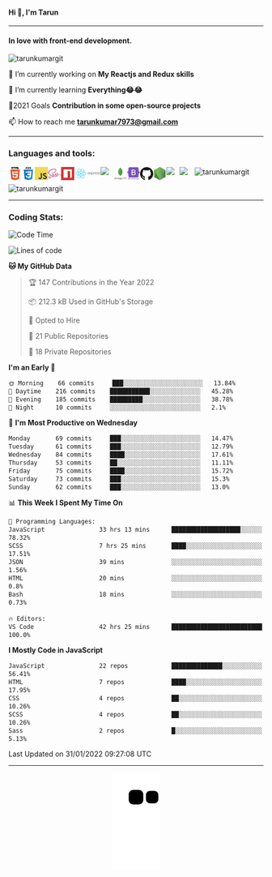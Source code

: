 <h4>Hi 👋, I'm Tarun</h4>
<hr />
<h4 align="left">In love with front-end development.</h4>

<p><img src="https://komarev.com/ghpvc/?username=tarunkumargit&label=Profile%20views&color=0e75b6&style=flat" alt="tarunkumargit" /> </p>


🔭 I’m currently working on **My Reactjs and Redux skills** 

🌱 I’m currently learning **Everything😂😂**

🤝2021 Goals **Contribution in some open-source projects**

📫 How to reach me **tarunkumar7973@gmail.com**
<hr />

### Languages and tools:

 <img align="left" width="26px" src="https://raw.githubusercontent.com/github/explore/80688e429a7d4ef2fca1e82350fe8e3517d3494d/topics/html/html.png" />
 <img align="left" width="26px" src="https://raw.githubusercontent.com/github/explore/80688e429a7d4ef2fca1e82350fe8e3517d3494d/topics/css/css.png" />
 <img align="left" width="26px" src="https://raw.githubusercontent.com/github/explore/80688e429a7d4ef2fca1e82350fe8e3517d3494d/topics/javascript/javascript.png" />
 <img align="left" width="26px" src="https://raw.githubusercontent.com/github/explore/80688e429a7d4ef2fca1e82350fe8e3517d3494d/topics/sass/sass.png" />
 <img align="left" width="26px" src="https://raw.githubusercontent.com/github/explore/80688e429a7d4ef2fca1e82350fe8e3517d3494d/topics/npm/npm.png" />
 <img align="left" width="26px" src="https://raw.githubusercontent.com/github/explore/80688e429a7d4ef2fca1e82350fe8e3517d3494d/topics/react/react.png" />
 <img align="left" width="26px" src="https://raw.githubusercontent.com/devicons/devicon/master/icons/express/express-original-wordmark.svg"/>
 <img align="left" width="26px" src="https://www.vectorlogo.zone/logos/figma/figma-icon.svg"/>
 <img align="left" width="26px" src="https://raw.githubusercontent.com/devicons/devicon/master/icons/mongodb/mongodb-original-wordmark.svg"/>
 <img align="left" width="26px" src="https://raw.githubusercontent.com/devicons/devicon/master/icons/bootstrap/bootstrap-plain-wordmark.svg" />
 <img align="left" width="26px" src="https://raw.githubusercontent.com/github/explore/78df643247d429f6cc873026c0622819ad797942/topics/github/github.png" />
 <img align="left" width="26px" src="https://raw.githubusercontent.com/github/explore/80688e429a7d4ef2fca1e82350fe8e3517d3494d/topics/nodejs/nodejs.png" />
 <img align="left" width="26px" src="https://download.blender.org/branding/community/blender_community_badge_white.svg" />
 <img align="left" width="26px" src="https://www.vectorlogo.zone/logos/tailwindcss/tailwindcss-icon.svg"/>

<p>&nbsp;<img align="center" src="https://github-readme-stats.vercel.app/api?username=tarunkumargit&show_icons=true&theme=react" alt="tarunkumargit" /></p>

<p><img align="center" src="https://github-readme-streak-stats.herokuapp.com/?user=tarunkumargit&show_icons=true&theme=react" alt="tarunkumargit" /></p> 

<hr>

### Coding Stats:

<!--START_SECTION:waka-->
![Code Time](http://img.shields.io/badge/Code%20Time-506%20hrs%2035%20mins-blue)

![Lines of code](https://img.shields.io/badge/From%20Hello%20World%20I%27ve%20Written-879%20Thousand%20lines%20of%20code-blue)

**🐱 My GitHub Data** 

> 🏆 147 Contributions in the Year 2022
 > 
> 📦 212.3 kB Used in GitHub's Storage 
 > 
> 💼 Opted to Hire
 > 
> 📜 21 Public Repositories 
 > 
> 🔑 18 Private Repositories  
 > 
**I'm an Early 🐤** 

```text
🌞 Morning    66 commits     ███░░░░░░░░░░░░░░░░░░░░░░   13.84% 
🌆 Daytime    216 commits    ███████████░░░░░░░░░░░░░░   45.28% 
🌃 Evening    185 commits    █████████░░░░░░░░░░░░░░░░   38.78% 
🌙 Night      10 commits     ░░░░░░░░░░░░░░░░░░░░░░░░░   2.1%

```
📅 **I'm Most Productive on Wednesday** 

```text
Monday       69 commits     ███░░░░░░░░░░░░░░░░░░░░░░   14.47% 
Tuesday      61 commits     ███░░░░░░░░░░░░░░░░░░░░░░   12.79% 
Wednesday    84 commits     ████░░░░░░░░░░░░░░░░░░░░░   17.61% 
Thursday     53 commits     ██░░░░░░░░░░░░░░░░░░░░░░░   11.11% 
Friday       75 commits     ████░░░░░░░░░░░░░░░░░░░░░   15.72% 
Saturday     73 commits     ███░░░░░░░░░░░░░░░░░░░░░░   15.3% 
Sunday       62 commits     ███░░░░░░░░░░░░░░░░░░░░░░   13.0%

```


📊 **This Week I Spent My Time On** 

```text
💬 Programming Languages: 
JavaScript               33 hrs 13 mins      ███████████████████░░░░░░   78.32% 
SCSS                     7 hrs 25 mins       ████░░░░░░░░░░░░░░░░░░░░░   17.51% 
JSON                     39 mins             ░░░░░░░░░░░░░░░░░░░░░░░░░   1.56% 
HTML                     20 mins             ░░░░░░░░░░░░░░░░░░░░░░░░░   0.8% 
Bash                     18 mins             ░░░░░░░░░░░░░░░░░░░░░░░░░   0.73%

🔥 Editors: 
VS Code                  42 hrs 25 mins      █████████████████████████   100.0%

```

**I Mostly Code in JavaScript** 

```text
JavaScript               22 repos            ██████████████░░░░░░░░░░░   56.41% 
HTML                     7 repos             ████░░░░░░░░░░░░░░░░░░░░░   17.95% 
CSS                      4 repos             ██░░░░░░░░░░░░░░░░░░░░░░░   10.26% 
SCSS                     4 repos             ██░░░░░░░░░░░░░░░░░░░░░░░   10.26% 
Sass                     2 repos             █░░░░░░░░░░░░░░░░░░░░░░░░   5.13%

```



 Last Updated on 31/01/2022 09:27:08 UTC
<!--END_SECTION:waka-->

<hr>
<p align="center">
  <img src="https://github.com/tarunkumargit/tarunkumargit/raw/output/github-contribution-grid-snake.svg" alt="snake"></center>
</p>
